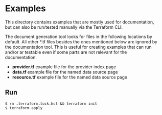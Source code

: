 # Examples

This directory contains examples that are mostly used for documentation, but can also be run/tested manually via the Terraform CLI.

The document generation tool looks for files in the following locations by default. All other *.tf files besides the ones mentioned below are ignored by the documentation tool. This is useful for creating examples that can run and/or ar testable even if some parts are not relevant for the documentation.

* **provider.tf** example file for the provider index page
* **data.tf** example file for the named data source page
* **resource.tf** example file for the named data source page

## Run

```
$ rm .terraform.lock.hcl && terraform init
$ terraform apply
```